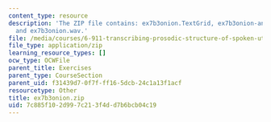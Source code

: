 ```yaml
---
content_type: resource
description: 'The ZIP file contains: ex7b3onion.TextGrid, ex7b3onion-ans.TextGrid,
  and ex7b3onion.wav.'
file: /media/courses/6-911-transcribing-prosodic-structure-of-spoken-utterances-with-tobi-january-iap-2006/7c885f102d997c213f4dd7b6bcb04c19_ex7b3onion.zip
file_type: application/zip
learning_resource_types: []
ocw_type: OCWFile
parent_title: Exercises
parent_type: CourseSection
parent_uid: f31439d7-0f7f-ff16-5dcb-24c1a13f1acf
resourcetype: Other
title: ex7b3onion.zip
uid: 7c885f10-2d99-7c21-3f4d-d7b6bcb04c19
---
```

